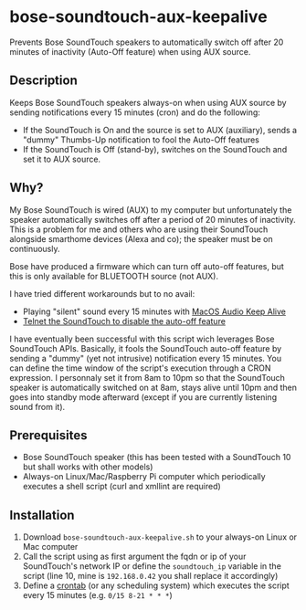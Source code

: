 # bose-soundtouch-aux-keepalive
Prevents Bose SoundTouch speakers to automatically switch off after 20 minutes of inactivity (Auto-Off feature) when using AUX source.

## Description

Keeps Bose SoundTouch speakers always-on when using AUX source by sending notifications every 15 minutes (cron) and do the following:
* If the SoundTouch is On and the source is set to AUX (auxiliary), sends a "dummy" Thumbs-Up notification to fool the Auto-Off features
* If the SoundTouch is Off (stand-by), switches on the SoundTouch and set it to AUX source.

## Why?

My Bose SoundTouch is wired (AUX) to my computer but unfortunately the speaker automatically switches off after a period of 20 minutes of inactivity. This is a problem for me and others who are using their SoundTouch alongside smarthome devices (Alexa and co); the speaker must be on continuously.

Bose have produced a firmware which can turn off auto-off features, but this is only available for BLUETOOTH source (not AUX).

I have tried different workarounds but to no avail:
* Playing "silent" sound every 15 minutes with [MacOS Audio Keep Alive](http://milgra.com/macos-audio-keepalive.html)
* [Telnet the SoundTouch to disable the auto-off feature](https://ntotten.com/2017/01/19/disable-auto-shutoff-on-bose-soundtouch/)

I have eventually been successful with this script wich leverages Bose SoundTouch APIs. Basically, it fools the SoundTouch auto-off feature by sending a "dummy" (yet not intrusive) notification every 15 minutes. You can define the time window of the script's execution through a CRON expression. I personnaly set it from 8am to 10pm so that the SoundTouch speaker is automatically switched on at 8am, stays alive until 10pm and then goes into standby mode afterward (except if you are currently listening sound from it).

## Prerequisites

* Bose SoundTouch speaker (this has been tested with a SoundTouch 10 but shall works with other models)
* Always-on Linux/Mac/Raspberry Pi computer which periodically executes a shell script (curl and xmllint are required)

## Installation

1. Download `bose-soundtouch-aux-keepalive.sh` to your always-on Linux or Mac computer
2. Call the script using as first argument the fqdn or ip of your SoundTouch's network IP or define the `soundtouch_ip` variable in the script (line 10, mine is `192.168.0.42` you shall replace it accordingly)
3. Define a [crontab](https://www.cyberciti.biz/faq/how-do-i-add-jobs-to-cron-under-linux-or-unix-oses/) (or any scheduling system) which executes the script every 15 minutes (e.g.  `0/15 8-21 * * *`)

